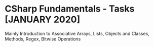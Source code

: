 # CSharp Fundamentals - Tasks [JANUARY 2020]
Mainly Introduction to Associative Arrays, Lists, Objects and Classes, Methods, Regex, Bitwise Operations
